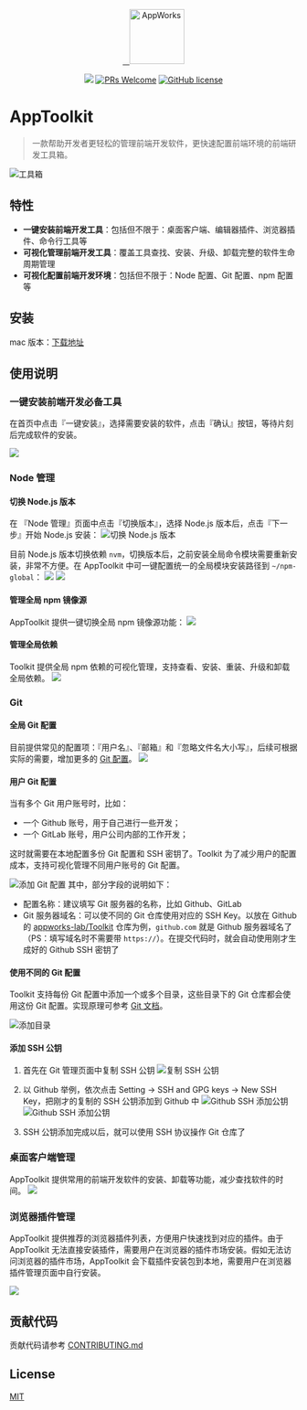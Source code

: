 <p align="center">
  <a href="https://appworks.site">
    <img alt="AppWorks" src="https://img.alicdn.com/imgextra/i4/O1CN01jLRijt1SPxrlCRSEJ_!!6000000002240-2-tps-258-258.png" width="96">
  </a>
</p>

<p align="center">
  <a href="https://github.com/appworks-lab/toolkit/actions"><img src="https://github.com/appworks-lab/toolkit/workflows/ci/badge.svg" /></a>
  <a href="https://github.com/appworks-lab/toolkit/pulls"><img src="https://img.shields.io/badge/PRs-welcome-brightgreen.svg" alt="PRs Welcome" /></a>
  <a href="/LICENSE"><img src="https://img.shields.io/badge/license-MIT-blue.svg" alt="GitHub license" /></a>
</p>

# AppToolkit

> 一款帮助开发者更轻松的管理前端开发软件，更快速配置前端环境的前端研发工具箱。

![工具箱](https://img.alicdn.com/imgextra/i2/O1CN01Umxovx1IZRvymJDxS_!!6000000000907-2-tps-1720-1200.png)

## 特性

- **一键安装前端开发工具**：包括但不限于：桌面客户端、编辑器插件、浏览器插件、命令行工具等
- **可视化管理前端开发工具**：覆盖工具查找、安装、升级、卸载完整的软件生命周期管理
- **可视化配置前端开发环境**：包括但不限于：Node 配置、Git 配置、npm 配置等

## 安装

mac 版本：[下载地址](https://iceworks.oss-cn-hangzhou.aliyuncs.com/toolkit/mac/AppToolkit.dmg)

## 使用说明
### 一键安装前端开发必备工具

在首页中点击『一键安装』，选择需要安装的软件，点击『确认』按钮，等待片刻后完成软件的安装。

![](https://img.alicdn.com/imgextra/i4/O1CN014CbjH31Pgxjs8gdf2_!!6000000001871-2-tps-1720-1200.png)

### Node 管理

#### 切换 Node.js 版本
在 『Node 管理』页面中点击『切换版本』，选择 Node.js 版本后，点击『下一步』开始 Node.js 安装：
![切换 Node.js 版本](https://img.alicdn.com/imgextra/i4/O1CN01djv0X01uptYWsLPiI_!!6000000006087-2-tps-1720-1200.png)

目前 Node.js 版本切换依赖 `nvm`，切换版本后，之前安装全局命令模块需要重新安装，非常不方便。在 AppToolkit 中可一键配置统一的全局模块安装路径到 `~/npm-global`：
![](https://img.alicdn.com/imgextra/i1/O1CN01SbwNVu1Xl6FGL4IAz_!!6000000002963-2-tps-2000-1262.png)
![](https://img.alicdn.com/imgextra/i1/O1CN012NP1sk1flZZtnKpMJ_!!6000000004047-2-tps-2000-1262.png)
#### 管理全局 npm 镜像源
AppToolkit 提供一键切换全局 npm 镜像源功能：
![](https://img.alicdn.com/imgextra/i3/O1CN01vnEXYh1gEQX8dTLCk_!!6000000004110-2-tps-2196-766.png)

#### 管理全局依赖
Toolkit 提供全局 npm 依赖的可视化管理，支持查看、安装、重装、升级和卸载全局依赖。
![](https://img.alicdn.com/imgextra/i3/O1CN01gaFkf91FnF0sAMW72_!!6000000000531-2-tps-1720-1200.png)
### Git

#### 全局 Git 配置
目前提供常见的配置项：『用户名』、『邮箱』和『忽略文件名大小写』，后续可根据实际的需要，增加更多的 [Git 配置](https://git-scm.com/docs/git-config#_values)。
![](https://img.alicdn.com/imgextra/i2/O1CN0185zyxj1H93UlCxhfC_!!6000000000714-2-tps-1716-640.png)

#### 用户 Git 配置

当有多个 Git 用户账号时，比如：

- 一个 Github 账号，用于自己进行一些开发；
- 一个 GitLab 账号，用户公司内部的工作开发；

这时就需要在本地配置多份 Git 配置和 SSH 密钥了。Toolkit 为了减少用户的配置成本，支持可视化管理不同用户账号的 Git 配置。

![添加 Git 配置](https://img.alicdn.com/imgextra/i3/O1CN01KWwkIp27lr4GBdk02_!!6000000007838-2-tps-1720-1200.png)
其中，部分字段的说明如下：

- 配置名称：建议填写 Git 服务器的名称，比如 Github、GitLab
- Git 服务器域名：可以使不同的 Git 仓库使用对应的 SSH Key。以放在 Github 的 [appworks-lab/Toolkit](https://github.com/appworks-lab/toolkit) 仓库为例，`github.com` 就是 Github 服务器域名了（PS：填写域名时不需要带 `https://`）。在提交代码时，就会自动使用刚才生成好的 Github SSH 密钥了

#### 使用不同的 Git 配置

Toolkit 支持每份 Git 配置中添加一个或多个目录，这些目录下的 Git 仓库都会使用这份 Git 配置。实现原理可参考 [Git 文档](https://git-scm.com/docs/git-config#_conditional_includes)。

![添加目录](https://img.alicdn.com/imgextra/i4/O1CN011P0UqD1HBLTWmciEc_!!6000000000719-2-tps-1720-1200.png)

#### 添加 SSH 公钥
1. 首先在 Git 管理页面中复制 SSH 公钥
![复制 SSH 公钥](https://img.alicdn.com/imgextra/i3/O1CN0141QTXP1glrRfXkPrW_!!6000000004183-2-tps-1720-1200.png)

2. 以 Github 举例，依次点击 Setting -> SSH and GPG keys -> New SSH Key，把刚才的复制的 SSH 公钥添加到 Github 中
![Github SSH 添加公钥](https://img.alicdn.com/imgextra/i4/O1CN016EZv101pyWw57wlaT_!!6000000005429-2-tps-2842-1480.png_790x10000.jpg)
![Github SSH 添加公钥](https://img.alicdn.com/imgextra/i2/O1CN010vdSYs21lxS4q558W_!!6000000007026-2-tps-2136-1088.png_790x10000.jpg)

3. SSH 公钥添加完成以后，就可以使用 SSH 协议操作 Git 仓库了
### 桌面客户端管理

AppToolkit 提供常用的前端开发软件的安装、卸载等功能，减少查找软件的时间。
![](https://img.alicdn.com/imgextra/i2/O1CN01tWYoMw1HcMqHn1ZMt_!!6000000000778-2-tps-1720-1200.png)

### 浏览器插件管理

AppToolkit 提供推荐的浏览器插件列表，方便用户快速找到对应的插件。由于 AppToolkit 无法直接安装插件，需要用户在浏览器的插件市场安装。假如无法访问浏览器的插件市场，AppToolkit 会下载插件安装包到本地，需要用户在浏览器插件管理页面中自行安装。

![](https://img.alicdn.com/imgextra/i4/O1CN01uAyGsU1RM0rA84TgK_!!6000000002096-2-tps-1720-1200.png)

## 贡献代码

贡献代码请参考 [CONTRIBUTING.md](./.github/contributing.md)

## License

[MIT](LICENSE)
